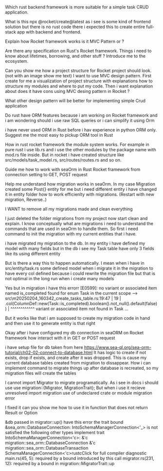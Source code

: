 Which rust backend framework is more suitable for a simple task CRUD application.

What is this npx @rocket/create@latest as i see is some kind of frontend solution but there is no rust code there i expected this to create entire full-stack app with backend and frontend.

Explain how Rocket framework works is it MVC Pattern or ?

Are there any specification on Rust's Rocket framework. Things i need to know about lifetimes, borrowing, and other stuff ? Introduce me to the ecosystem.

Can you show me how a project structure for Rocket project should look.(not with an image show me text) I want to use MVC design pattern. First create for me a visualization of project structure with explanations how to structure my modules and where to put my code. Then i want explanation about does it have cons using MVC desing pattern in Rocket ?

What other design pattern will be better for implementing simple Crud application

Do rust have ORM features because i am working on Rocket framework and i am wondering should i use raw SQL queries or i can simplify it using Orm

i have never used ORM in Rust before i hav experience in python ORM only. Suggest me the most easy to pickup ORM tool in Rust 

How in rust rocket framework the module system works. For example in pure rust i use lib.rs and i use the other modules by the package name with mod.rs file inside. But in rocket i have created structure like src/models/task_model.rs, src/routes/routes.rs and so on.

Guide me how to work with seaOrm in Rust Rocket framework from connection setting to GET, POST request

Help me understand how migration works in seaOrm. In my case Migration created some Post{} entity for me but i need different entity i have changed it in entity folder how to work efficienlty with migrations. (Restart with new migration, Reverse..)

I WANT to remove all my migrations made and clean everything

I just deleted the folder migrations from my project now start clean and explain. I know conceptually what are migrations i need to understand the commands that are used in seaOrm to handle them. So first i need command to init the migration with my current entities that i have. 

i have migrated my migration to the db. In my entity i have defined my model with many fields but in the db i see my Task table have only 3 fields like its using different entity

But is there a way this to happen automatically. I mean when i have in src/entity/task.rs some defined model when i migrate it in the migration to have every col defined because i could rewrite the migration file but that is not optimal in the long run when i create many models

Yes but in migration i have this errorr
[E0599]: no variant or associated item named is_completed found for enum Task in the current scope
  --> src\m20250204_160342_create_tasks_table.rs:19:47
   |
19 |                     .col(ColumnDef::new(Task::is_completed).boolean().not_null().default(false))
   |                                               ^^^^^^^^^^^^ variant or associated item not found in Task
...


But it works like that i am supposed to create my migration code in hand and then use it to generate entity is that right

Okay after i have configured my db connection in seaORM on Rocket framework how interact with it in GET or POST request 

i have setup file for db taken from here https://www.sea-ql.org/sea-orm-tutorial/ch02-02-connect-to-database.html
It has logic to create if not exists, drop if exists, and create after it was dropped. This is cause my current database tables created from migration to dissappear. How i can implement command to migrate things up after database is recreated, so my migration files will create the tables

I cannot import Migrator to migrate programatically. As i see in docs i should use use migration::{Migrator, MigrationTrait}; But when i use it recieve unresolved import migration
use of undeclared crate or module migration error

I fixed it can you show me how to use it in function that does not return Result or Option

&db passed in migrator::up() have this error 
the trait bound &sea_orm::DatabaseConnection: IntoSchemaManagerConnection<'_> is not satisfied
the following other types implement trait IntoSchemaManagerConnection<'c>:
  &'c migration::sea_orm::DatabaseConnection
  &'c migration::sea_orm::DatabaseTransaction
  SchemaManagerConnection<'c>rustcClick for full compiler diagnostic
main.rs(45, 5): required by a bound introduced by this call
migrator.rs(231, 12): required by a bound in migration::MigratorTrait::up


